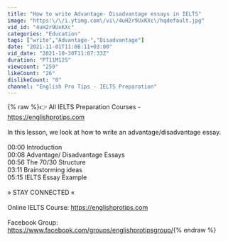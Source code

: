 ```yaml
---
title: "How to write Advantage- Disadvantage essays in IELTS"
image: "https:\/\/i.ytimg.com\/vi\/4uH2r9UxKXc\/hqdefault.jpg"
vid_id: "4uH2r9UxKXc"
categories: "Education"
tags: ["write","Advantage-","Disadvantage"]
date: "2021-11-01T11:08:11+03:00"
vid_date: "2021-10-30T11:07:33Z"
duration: "PT11M12S"
viewcount: "259"
likeCount: "26"
dislikeCount: "0"
channel: "English Pro Tips - IELTS Preparation"
---
```

{% raw %}👉  All IELTS Preparation Courses - <br /><a rel="nofollow" target="blank" href="https://englishprotips.com">https://englishprotips.com</a><br /><br />In this lesson, we look at how to write an advantage/disadvantage essay. <br /><br />00:00 Introduction<br />00:08 Advantage/ Disadvantage Essays<br />00:56 The 70/30 Structure<br />03:11 Brainstorming ideas<br />05:15 IELTS Essay Example<br /><br />» STAY CONNECTED «<br /><br />Online IELTS Course: <a rel="nofollow" target="blank" href="https://englishprotips.com​">https://englishprotips.com​</a><br /><br />Facebook Group: <a rel="nofollow" target="blank" href="https://www.facebook.com/groups/englishprotipsgroup/">https://www.facebook.com/groups/englishprotipsgroup/</a>{% endraw %}
